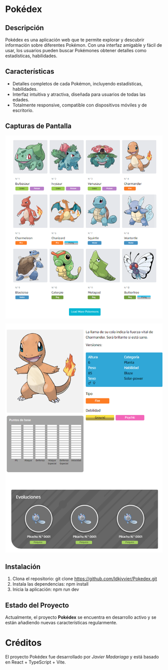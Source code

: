 # Pokédex

## Descripción

Pokédex es una aplicación web que te permite explorar y descubrir información sobre diferentes Pokémon. Con una interfaz amigable y fácil de usar, los usuarios pueden buscar Pokémones obtener detalles como estadísticas, habilidades.

## Características

- Detalles completos de cada Pokémon, incluyendo estadísticas, habilidades.
- Interfaz intuitiva y atractiva, diseñada para usuarios de todas las edades.
- Totalmente responsive, compatible con dispositivos móviles y de escritorio.

## Capturas de Pantalla

![Pagina Inicial](image.png)

![Pagina de Pokémon](image-1.png)

## Instalación

1. Clona el repositorio: git clone https://github.com/ldkjvvier/Pokedex.git
2. Instala las dependencias: npm install
3. Inicia la aplicación: npm run dev

## Estado del Proyecto

Actualmente, el proyecto **Pokédex** se encuentra en desarrollo activo y se están añadiendo nuevas características regularmente.

# Créditos

El proyecto Pokédex fue desarrollado por _Javier Madariaga_ y está basado en React + TypeScript + Vite.
